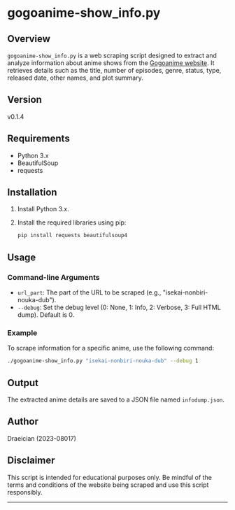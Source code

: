 # gogoanime-show_info.py

## Overview

`gogoanime-show_info.py` is a web scraping script designed to extract and analyze information about anime shows from the [Gogoanime website](https://gogoanime3.net/). It retrieves details such as the title, number of episodes, genre, status, type, released date, other names, and plot summary.

## Version

v0.1.4

## Requirements

- Python 3.x
- BeautifulSoup
- requests

## Installation

1. Install Python 3.x.
2. Install the required libraries using pip:

   ```bash
   pip install requests beautifulsoup4
   ```

## Usage

### Command-line Arguments

- `url_part`: The part of the URL to be scraped (e.g., "isekai-nonbiri-nouka-dub").
- `--debug`: Set the debug level (0: None, 1: Info, 2: Verbose, 3: Full HTML dump). Default is 0.

### Example

To scrape information for a specific anime, use the following command:

```bash
./gogoanime-show_info.py "isekai-nonbiri-nouka-dub" --debug 1
```

## Output

The extracted anime details are saved to a JSON file named `infodump.json`.

## Author

Draeician (2023-08017)

## Disclaimer

This script is intended for educational purposes only. Be mindful of the terms and conditions of the website being scraped and use this script responsibly.

---
